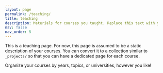 ```yaml
---
layout: page
permalink: /teaching/
title: teaching
description: Materials for courses you taught. Replace this text with your description.
nav: false
nav_order: 5
---
```


This is a teaching page. For now, this page is assumed to be a static description of your courses. You can convert it to a collection similar to `_projects/` so that you can have a dedicated page for each course.

Organize your courses by years, topics, or universities, however you like!
